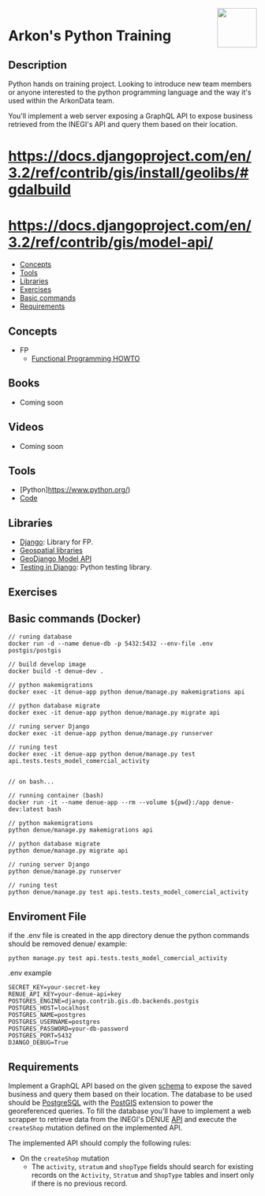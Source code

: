 <a href="https://www.arkondata.com/">
    <img src="./img/logo.jpg" align="right" height="80">
</a>

# Arkon's Python Training

## Description
Python hands on training project. Looking to introduce new team members or anyone interested to the python 
programming language and the way it's used within the ArkonData team. 

You'll implement a web server exposing a GraphQL API to expose business retrieved from the INEGI's API and 
query them based on their location.

# https://docs.djangoproject.com/en/3.2/ref/contrib/gis/install/geolibs/#gdalbuild
# https://docs.djangoproject.com/en/3.2/ref/contrib/gis/model-api/

* [Concepts](https://github.com/Grupo-Abraxas/arkon-scalatraining#concepts)
* [Tools](https://github.com/Grupo-Abraxas/arkon-scalatraining#tools)
* [Libraries](https://github.com/Grupo-Abraxas/arkon-scalatraining#libraries)
* [Exercises](https://github.com/Grupo-Abraxas/arkon-scalatraining#exercises)
* [Basic commands](https://github.com/Grupo-Abraxas/arkon-scalatraining#basic-commands)
* [Requirements](https://github.com/Grupo-Abraxas/arkon-scalatraining#requirements)

## Concepts
- FP
    - [Functional Programming HOWTO](https://docs.python.org/es/3/howto/functional.html#functional-programming-howto)

## Books
- Coming soon

## Videos
- Coming soon

## Tools
- [Python]https://www.python.org/)
- [Code](https://code.visualstudio.com/)

## Libraries
- [Django](https://docs.djangoproject.com): Library for FP.
- [Geospatial libraries](https://docs.djangoproject.com/en/3.2/ref/contrib/gis/install/geolibs/)
- [GeoDjango Model API](https://docs.djangoproject.com/en/3.2/ref/contrib/gis/model-api/)
- [Testing in Django](https://docs.djangoproject.com/en/3.2/topics/testing/): Python testing library.

## Exercises

## Basic commands (Docker)

```
// runing database
docker run -d --name denue-db -p 5432:5432 --env-file .env  postgis/postgis

// build develop image 
docker build -t denue-dev .

// python makemigrations
docker exec -it denue-app python denue/manage.py makemigrations api

// python database migrate 
docker exec -it denue-app python denue/manage.py migrate api

// runing server Django
docker exec -it denue-app python denue/manage.py runserver

// runing test
docker exec -it denue-app python denue/manage.py test api.tests.tests_model_comercial_activity


// on bash...

// running container (bash)
docker run -it --name denue-app --rm --volume ${pwd}:/app denue-dev:latest bash

// python makemigrations
python denue/manage.py makemigrations api

// python database migrate 
python denue/manage.py migrate api

// runing server Django
python denue/manage.py runserver

// runing test
python denue/manage.py test api.tests.tests_model_comercial_activity

```

## Enviroment File
if the .env file is created in the app directory denue the python commands should be removed denue/
example:
```
python manage.py test api.tests.tests_model_comercial_activity
```
.env example
```
SECRET_KEY=your-secret-key
RENUE_API_KEY=your-denue-api=key
POSTGRES_ENGINE=django.contrib.gis.db.backends.postgis
POSTGRES_HOST=localhost
POSTGRES_NAME=postgres
POSTGRES_USERNAME=postgres
POSTGRES_PASSWORD=your-db-password
POSTGRES_PORT=5432
DJANGO_DEBUG=True
```

## Requirements 
Implement a GraphQL API based on the given [schema](./schema.graphql) to expose the saved business and 
query them based on their location. The database to be used should be [PostgreSQL](www.postgresql.org) with the 
[PostGIS](http://postgis.net/) extension to power the georeferenced queries. To fill the database you'll have 
to implement a web scrapper to retrieve data from the INEGI's DENUE [API](https://www.inegi.org.mx/servicios/api_denue.html) 
and execute the `createShop` mutation defined on the implemented API.

The implemented API should comply the following rules: 
- On the `createShop` mutation 
    - The `activity`, `stratum` and `shopType` fields should search for existing records on the `Activity`, 
      `Stratum` and `ShopType` tables and insert only if there is no previous record.
